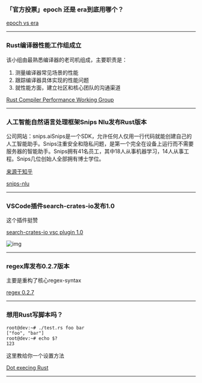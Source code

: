 ### 「官方投票」epoch 还是 era到底用哪个？

[epoch vs era](https://internals.rust-lang.org/t/epoch-vs-era/6941)

---

### Rust编译器性能工作组成立

该小组由最熟悉编译器的老司机组成，主要职责是：

1. 测量编译器常见场景的性能
2. 跟踪编译器具体实现的性能问题
3. 就性能方面，建立社区和核心团队的沟通渠道

[Rust Compiler Performance Working Group](https://internals.rust-lang.org/t/rust-compiler-performance-working-group/6934)

---

### 人工智能自然语言处理框架Snips Nlu发布Rust版本

公司网站：snips.aiSnips是一个SDK，允许任何人仅用一行代码就能创建自己的人工智能助手。Snips注重安全和隐私问题，是第一个完全在设备上运行而不需要服务器的智能助手。Snips拥有41名员工，其中18人从事机器学习，14人从事工程。Snips几位创始人全部拥有博士学位。

[来源于知乎](https://www.zhihu.com/question/55943115/answer/148568034)

[snips-nlu](https://github.com/snipsco/snips-nlu-rs)

---

### VSCode插件search-crates-io发布1.0

这个插件挺赞

[search-crates-io vsc plugin 1.0](https://marketplace.visualstudio.com/items?itemName=belfz.search-crates-io)

![img](https://wx1.sinaimg.cn/mw690/71684decly1fp575xh33hj20rg0bw78i.jpg)

---

### regex库发布0.2.7版本

主要是重构了核心regex-syntax

[regex 0.2.7](https://github.com/rust-lang/regex/releases/tag/0.2.7)

---

### 想用Rust写脚本吗？

```
root@dev:~# ./test.rs foo bar
["foo", "bar"]
root@dev:~# echo $?
123
```

这里教给你一个设置方法

[Dot execing Rust](https://gist.github.com/achanda/9e87c2e96999bfc51f66c1467ac7e208)

---

